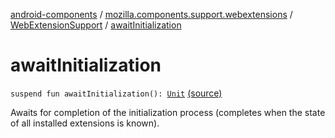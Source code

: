 [android-components](../../index.md) / [mozilla.components.support.webextensions](../index.md) / [WebExtensionSupport](index.md) / [awaitInitialization](./await-initialization.md)

# awaitInitialization

`suspend fun awaitInitialization(): `[`Unit`](https://kotlinlang.org/api/latest/jvm/stdlib/kotlin/-unit/index.html) [(source)](https://github.com/mozilla-mobile/android-components/blob/master/components/support/webextensions/src/main/java/mozilla/components/support/webextensions/WebExtensionSupport.kt#L220)

Awaits for completion of the initialization process (completes when the
state of all installed extensions is known).

